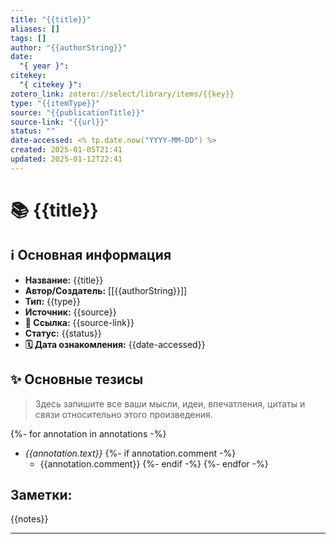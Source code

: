 ```yaml
---
title: "{{title}}"
aliases: []
tags: []
author: "{{authorString}}"
date:
  "{ year }": 
citekey:
  "{ citekey }": 
zotero_link: zotero://select/library/items/{{key}}
type: "{{itemType}}"
source: "{{publicationTitle}}"
source-link: "{{url}}"
status: ""
date-accessed: <% tp.date.now("YYYY-MM-DD") %>
created: 2025-01-05T21:41
updated: 2025-01-12T22:41
---
```


# 📚 {{title}}

## ℹ️ Основная информация

*   **Название:** {{title}}
*   **Автор/Создатель:** [[{{authorString}}]]
*   **Тип:** {{type}}
*   **Источник:** {{source}}
*  **🔗 Ссылка:** {{source-link}}
*   **Статус:** {{status}}
*   **🗓️ Дата ознакомления:** {{date-accessed}}

## ✨ Основные тезисы

> Здесь запишите все ваши мысли, идеи, впечатления, цитаты и связи относительно этого произведения.

{%- for annotation in annotations -%}
- *{{annotation.text}}*
   {%- if annotation.comment -%}
     -  {{annotation.comment}}
   {%- endif -%}
{%- endfor -%}

## Заметки:
{{notes}}

---